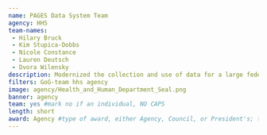 ```yaml
---
name: PAGES Data System Team
agency: HHS
team-names:
 - Hilary Bruck
 - Kim Stupica-Dobbs
 - Nicole Constance
 - Lauren Deutsch
 - Dvora Wilensky
description: Modernized the collection and use of data for a large federal grant program, helping to inform policy and promote results-oriented accountability, program improvement, and evaluation.
filters: GoG-team hhs agency
image: agency/Health_and_Human_Department_Seal.png
banner: agency
team: yes #mark no if an individual, NO CAPS
length: short
award: Agency #type of award, either Agency, Council, or President's; this is case sensitive so make sure to match the options listed exactly. This section generates the format of the card
---
```

